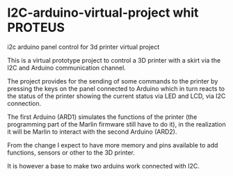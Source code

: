 # I2C-arduino-virtual-project whit PROTEUS
i2c arduino panel control for 3d printer virtual project

This is a virtual prototype project to control a 3D printer with a skirt via the I2C and Arduino communication channel.

The project provides for the sending of some commands to the printer by pressing the keys on the panel connected to Arduino which in turn reacts to the status of the printer showing the current status via LED and LCD, via I2C connection.

The first Arduino (ARD1) simulates the functions of the printer (the programming part of the Marlin firmware still have to do it), in the realization it will be Marlin to interact with the second Arduino (ARD2).

From the change I expect to have more memory and pins available to add functions, sensors or other to the 3D printer.


It is however a base to make two arduins work connected with I2C. 
